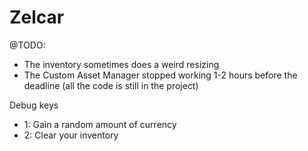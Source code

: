 # Zelcar

@TODO:
* The inventory sometimes does a weird resizing
* The Custom Asset Manager stopped working 1-2 hours before the deadline (all the code is still in the project)

Debug keys
* 1: Gain a random amount of currency
* 2: Clear your inventory
